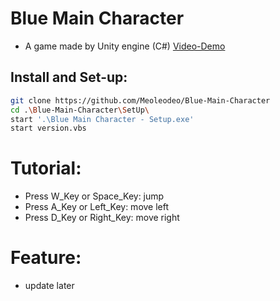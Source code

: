 # Blue Main Character
- A game made by Unity engine (C#)
[Video-Demo](https://www.youtube.com/channel/UCmmPqymrwJRLnOILNsLdksg)
## Install and Set-up:
```bash
git clone https://github.com/Meoleodeo/Blue-Main-Character
cd .\Blue-Main-Character\SetUp\
start '.\Blue Main Character - Setup.exe'
start version.vbs
```
# Tutorial:
- Press W_Key or Space_Key: jump
- Press A_Key or Left_Key: move left
- Press D_Key or Right_Key: move right
# Feature:
- update later


